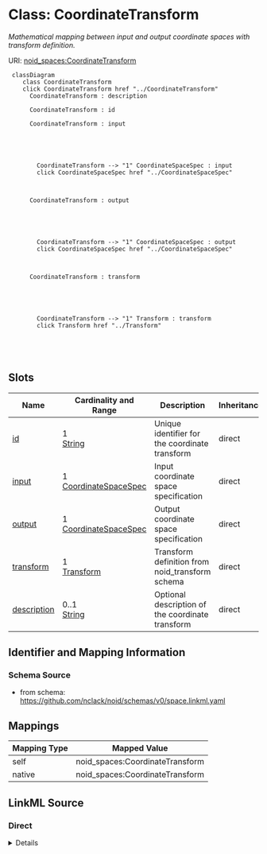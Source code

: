 

# Class: CoordinateTransform 


_Mathematical mapping between input and output coordinate spaces with transform definition._





URI: [noid_spaces:CoordinateTransform](https://github.com/nclack/noid/schemas/space.v0.context.jsonldCoordinateTransform)






```mermaid
 classDiagram
    class CoordinateTransform
    click CoordinateTransform href "../CoordinateTransform"
      CoordinateTransform : description
        
      CoordinateTransform : id
        
      CoordinateTransform : input
        
          
    
        
        
        CoordinateTransform --> "1" CoordinateSpaceSpec : input
        click CoordinateSpaceSpec href "../CoordinateSpaceSpec"
    

        
      CoordinateTransform : output
        
          
    
        
        
        CoordinateTransform --> "1" CoordinateSpaceSpec : output
        click CoordinateSpaceSpec href "../CoordinateSpaceSpec"
    

        
      CoordinateTransform : transform
        
          
    
        
        
        CoordinateTransform --> "1" Transform : transform
        click Transform href "../Transform"
    

        
      
```




<!-- no inheritance hierarchy -->


## Slots

| Name | Cardinality and Range | Description | Inheritance |
| ---  | --- | --- | --- |
| [id](id.md) | 1 <br/> [String](String.md) | Unique identifier for the coordinate transform | direct |
| [input](input.md) | 1 <br/> [CoordinateSpaceSpec](CoordinateSpaceSpec.md) | Input coordinate space specification | direct |
| [output](output.md) | 1 <br/> [CoordinateSpaceSpec](CoordinateSpaceSpec.md) | Output coordinate space specification | direct |
| [transform](transform.md) | 1 <br/> [Transform](Transform.md) | Transform definition from noid_transform schema | direct |
| [description](description.md) | 0..1 <br/> [String](String.md) | Optional description of the coordinate transform | direct |









## Identifier and Mapping Information







### Schema Source


* from schema: https://github.com/nclack/noid/schemas/v0/space.linkml.yaml




## Mappings

| Mapping Type | Mapped Value |
| ---  | ---  |
| self | noid_spaces:CoordinateTransform |
| native | noid_spaces:CoordinateTransform |







## LinkML Source

<!-- TODO: investigate https://stackoverflow.com/questions/37606292/how-to-create-tabbed-code-blocks-in-mkdocs-or-sphinx -->

### Direct

<details>
```yaml
name: CoordinateTransform
description: Mathematical mapping between input and output coordinate spaces with
  transform definition.
from_schema: https://github.com/nclack/noid/schemas/v0/space.linkml.yaml
attributes:
  id:
    name: id
    description: Unique identifier for the coordinate transform
    from_schema: https://github.com/nclack/noid/schemas/v0/space.linkml.yaml
    identifier: true
    domain_of:
    - Dimension
    - CoordinateSystem
    - CoordinateTransform
    required: true
    pattern: ^.+$
  input:
    name: input
    description: Input coordinate space specification
    from_schema: https://github.com/nclack/noid/schemas/v0/space.linkml.yaml
    rank: 1000
    domain_of:
    - CoordinateTransform
    range: CoordinateSpaceSpec
    required: true
  output:
    name: output
    description: Output coordinate space specification
    from_schema: https://github.com/nclack/noid/schemas/v0/space.linkml.yaml
    rank: 1000
    domain_of:
    - CoordinateTransform
    range: CoordinateSpaceSpec
    required: true
  transform:
    name: transform
    description: Transform definition from noid_transform schema
    from_schema: https://github.com/nclack/noid/schemas/v0/space.linkml.yaml
    rank: 1000
    domain_of:
    - CoordinateTransform
    range: Transform
    required: true
  description:
    name: description
    description: Optional description of the coordinate transform
    from_schema: https://github.com/nclack/noid/schemas/v0/space.linkml.yaml
    domain_of:
    - CoordinateSystem
    - CoordinateTransform
    pattern: ^.+$

```
</details>

### Induced

<details>
```yaml
name: CoordinateTransform
description: Mathematical mapping between input and output coordinate spaces with
  transform definition.
from_schema: https://github.com/nclack/noid/schemas/v0/space.linkml.yaml
attributes:
  id:
    name: id
    description: Unique identifier for the coordinate transform
    from_schema: https://github.com/nclack/noid/schemas/v0/space.linkml.yaml
    identifier: true
    alias: id
    owner: CoordinateTransform
    domain_of:
    - Dimension
    - CoordinateSystem
    - CoordinateTransform
    range: string
    required: true
    pattern: ^.+$
  input:
    name: input
    description: Input coordinate space specification
    from_schema: https://github.com/nclack/noid/schemas/v0/space.linkml.yaml
    rank: 1000
    alias: input
    owner: CoordinateTransform
    domain_of:
    - CoordinateTransform
    range: CoordinateSpaceSpec
    required: true
  output:
    name: output
    description: Output coordinate space specification
    from_schema: https://github.com/nclack/noid/schemas/v0/space.linkml.yaml
    rank: 1000
    alias: output
    owner: CoordinateTransform
    domain_of:
    - CoordinateTransform
    range: CoordinateSpaceSpec
    required: true
  transform:
    name: transform
    description: Transform definition from noid_transform schema
    from_schema: https://github.com/nclack/noid/schemas/v0/space.linkml.yaml
    rank: 1000
    alias: transform
    owner: CoordinateTransform
    domain_of:
    - CoordinateTransform
    range: Transform
    required: true
  description:
    name: description
    description: Optional description of the coordinate transform
    from_schema: https://github.com/nclack/noid/schemas/v0/space.linkml.yaml
    alias: description
    owner: CoordinateTransform
    domain_of:
    - CoordinateSystem
    - CoordinateTransform
    range: string
    pattern: ^.+$

```
</details>